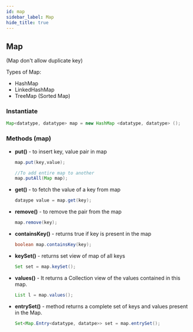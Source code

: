```yaml
---
id: map
sidebar_label: Map
hide_title: true
---
```

## Map  
(Map don't allow duplicate key)

Types of Map:
- HashMap
- LinkedHashMap
- TreeMap (Sorted Map)

### Instantiate
```java
Map<datatype, datatype> map = new HashMap <datatype, datatype> ();
```
### Methods (map)

- **put()** - to insert key, value pair in map
    ```java 
    map.put(key,value);

    //To add entire map to another
    map.putAll(Map map);
    ```
- **get()** - to fetch the value of a key from map
    ```java
    dataype value = map.get(key);
    ```
- **remove()** - to remove the pair from the map
    ```java
    map.remove(key);
    ```
- **containsKey()** - returns true if key is present in the map
    ```java
    boolean map.containsKey(key);
    ```
- **keySet()** - returns set view of map of all keys
    ```java
    Set set = map.keySet();
    ```
- **values()** - It returns a Collection view of the values contained in this map. 
    ```java
    List l = map.values();
    ```
- **entrySet()** - method returns a complete set of keys and values present in the Map.
    ```java
    Set<Map.Entry<datatype, datatpe>> set = map.entrySet();
    ```